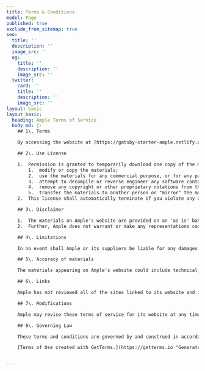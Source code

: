 ```yaml
---
title: Terms & Conditions
model: Page
published: true
exclude_from_sitemap: true
seo:
  title: ''
  description: ''
  image_src: ''
  og:
    title: ''
    description: ''
    image_src: ''
  twitter:
    card: ''
    title: ''
    description: ''
    image_src: ''
layout: basic
layout_basic:
  heading: Ample Terms of Service
  body_md: |-
    ## 1\. Terms

    By accessing the website at [https://gatsby-starter-ample.netlify.com/](https://gatsby-starter-ample.netlify.com/), you are agreeing to be bound by these terms of service, all applicable laws and regulations, and agree that you are responsible for compliance with any applicable local laws. If you do not agree with any of these terms, you are prohibited from using or accessing this site. The materials contained in this website are protected by applicable copyright and trademark law.

    ## 2\. Use License

    1.  Permission is granted to temporarily download one copy of the materials (information or software) on Ample's website for personal, non-commercial transitory viewing only. This is the grant of a license, not a transfer of title, and under this license you may not:
        1.  modify or copy the materials;
        2.  use the materials for any commercial purpose, or for any public display (commercial or non-commercial);
        3.  attempt to decompile or reverse engineer any software contained on Ample's website;
        4.  remove any copyright or other proprietary notations from the materials; or
        5.  transfer the materials to another person or "mirror" the materials on any other server.
    2.  This license shall automatically terminate if you violate any of these restrictions and may be terminated by Ample at any time. Upon terminating your viewing of these materials or upon the termination of this license, you must destroy any downloaded materials in your possession whether in electronic or printed format.

    ## 3\. Disclaimer

    1.  The materials on Ample's website are provided on an 'as is' basis. Ample makes no warranties, expressed or implied, and hereby disclaims and negates all other warranties including, without limitation, implied warranties or conditions of merchantability, fitness for a particular purpose, or non-infringement of intellectual property or other violation of rights.
    2.  Further, Ample does not warrant or make any representations concerning the accuracy, likely results, or reliability of the use of the materials on its website or otherwise relating to such materials or on any sites linked to this site.

    ## 4\. Limitations

    In no event shall Ample or its suppliers be liable for any damages (including, without limitation, damages for loss of data or profit, or due to business interruption) arising out of the use or inability to use the materials on Ample's website, even if Ample or a Ample authorized representative has been notified orally or in writing of the possibility of such damage. Because some jurisdictions do not allow limitations on implied warranties, or limitations of liability for consequential or incidental damages, these limitations may not apply to you.

    ## 5\. Accuracy of materials

    The materials appearing on Ample's website could include technical, typographical, or photographic errors. Ample does not warrant that any of the materials on its website are accurate, complete or current. Ample may make changes to the materials contained on its website at any time without notice. However Ample does not make any commitment to update the materials.

    ## 6\. Links

    Ample has not reviewed all of the sites linked to its website and is not responsible for the contents of any such linked site. The inclusion of any link does not imply endorsement by Ample of the site. Use of any such linked website is at the user's own risk.

    ## 7\. Modifications

    Ample may revise these terms of service for its website at any time without notice. By using this website you are agreeing to be bound by the then current version of these terms of service.

    ## 8\. Governing Law

    These terms and conditions are governed by and construed in accordance with the laws of Ohio and you irrevocably submit to the exclusive jurisdiction of the courts in that State or location.

    [Terms of Use created with GetTerms.](https://getterms.io "Generate a free terms of use document")


---
```

